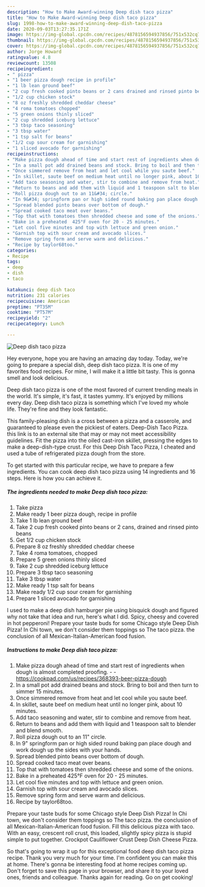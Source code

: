 ```yaml
---
description: "How to Make Award-winning Deep dish taco pizza"
title: "How to Make Award-winning Deep dish taco pizza"
slug: 1998-how-to-make-award-winning-deep-dish-taco-pizza
date: 2020-09-03T13:27:35.171Z
image: https://img-global.cpcdn.com/recipes/4878156594937856/751x532cq70/deep-dish-taco-pizza-recipe-main-photo.jpg
thumbnail: https://img-global.cpcdn.com/recipes/4878156594937856/751x532cq70/deep-dish-taco-pizza-recipe-main-photo.jpg
cover: https://img-global.cpcdn.com/recipes/4878156594937856/751x532cq70/deep-dish-taco-pizza-recipe-main-photo.jpg
author: Jorge Howard
ratingvalue: 4.8
reviewcount: 13508
recipeingredient:
- " pizza"
- "1 beer pizza dough recipe in profile"
- "1 lb lean ground beef"
- "2 cup fresh cooked pinto beans or 2 cans drained and rinsed pinto beans"
- "1/2 cup chicken stock"
- "8 oz freshly shredded cheddar cheese"
- "4 roma tomatoes chopped"
- "5 green onions thinly sliced"
- "2 cup shredded iceburg lettuce"
- "3 tbsp taco seasoning"
- "3 tbsp water"
- "1 tsp salt for beans"
- "1/2 cup sour cream for garnishing"
- "1 sliced avocado for garnishing"
recipeinstructions:
- "Make pizza dough ahead of time and start rest of ingredients when dough is almost completed proofing.  https://cookpad.com/us/recipes/368393-beer-pizza-dough"
- "In a small pot add drained beans and stock. Bring to boil and then turn to simmer 15 minutes."
- "Once simmered remove from heat and let cool while you saute beef."
- "In skillet, saute beef on medium heat until no longer pink, about 10 minutes."
- "Add taco seasoning and water, stir to combine and remove from heat."
- "Return to beans and add them with liquid and 1 teaspoon salt to blender and blend smooth."
- "Roll pizza dough out to an 11&#34; circle."
- "In 9&#34; springform pan or high sided round baking pan place dough and work dough up the sides with your hands."
- "Spread blended pinto beans over bottom of dough."
- "Spread cooked taco meat over beans."
- "Top that with tomatoes then shredded cheese and some of the onions."
- "Bake in a preheated  425°F oven for 20 - 25 minutes."
- "Let cool five minutes and top with lettuce and green onion."
- "Garnish top with sour cream and avocado slices."
- "Remove spring form and serve warm and delicious."
- "Recipe by taylor68too."
categories:
- Recipe
tags:
- deep
- dish
- taco

katakunci: deep dish taco 
nutrition: 231 calories
recipecuisine: American
preptime: "PT35M"
cooktime: "PT57M"
recipeyield: "2"
recipecategory: Lunch

---
```



![Deep dish taco pizza](https://img-global.cpcdn.com/recipes/4878156594937856/751x532cq70/deep-dish-taco-pizza-recipe-main-photo.jpg)

Hey everyone, hope you are having an amazing day today. Today, we're going to prepare a special dish, deep dish taco pizza. It is one of my favorites food recipes. For mine, I will make it a little bit tasty. This is gonna smell and look delicious.

Deep dish taco pizza is one of the most favored of current trending meals in the world. It's simple, it's fast, it tastes yummy. It's enjoyed by millions every day. Deep dish taco pizza is something which I've loved my whole life. They're fine and they look fantastic.

This family-pleasing dish is a cross between a pizza and a casserole, and guaranteed to please even the pickiest of eaters. Deep-Dish Taco Pizza. this link is to an external site that may or may not meet accessibility guidelines. Fit the pizza into the oiled cast-iron skillet, pressing the edges to make a deep-dish-type crust. For this Deep Dish Taco Pizza, I cheated and used a tube of refrigerated pizza dough from the store.


To get started with this particular recipe, we have to prepare a few ingredients. You can cook deep dish taco pizza using 14 ingredients and 16 steps. Here is how you can achieve it.

<!--inarticleads1-->

##### The ingredients needed to make Deep dish taco pizza:

1. Take  pizza
1. Make ready 1 beer pizza dough, recipe in profile
1. Take 1 lb lean ground beef
1. Take 2 cup fresh cooked pinto beans or 2 cans, drained and rinsed pinto beans
1. Get 1/2 cup chicken stock
1. Prepare 8 oz freshly shredded cheddar cheese
1. Take 4 roma tomatoes, chopped
1. Prepare 5 green onions thinly sliced
1. Take 2 cup shredded iceburg lettuce
1. Prepare 3 tbsp taco seasoning
1. Take 3 tbsp water
1. Make ready 1 tsp salt for beans
1. Make ready 1/2 cup sour cream for garnishing
1. Prepare 1 sliced avocado for garnishing


I used to make a deep dish hamburger pie using bisquick dough and figured why not take that idea and run, here&#39;s what I did. Spicy, cheesy and covered in hot pepperoni! Prepare your taste buds for some Chicago style Deep Dish Pizza! In Chi town, we don&#39;t consider them toppings so The taco pizza. the conclusion of all Mexican-Italian-American food fusion. 

<!--inarticleads2-->

##### Instructions to make Deep dish taco pizza:

1. Make pizza dough ahead of time and start rest of ingredients when dough is almost completed proofing. -  - https://cookpad.com/us/recipes/368393-beer-pizza-dough
1. In a small pot add drained beans and stock. Bring to boil and then turn to simmer 15 minutes.
1. Once simmered remove from heat and let cool while you saute beef.
1. In skillet, saute beef on medium heat until no longer pink, about 10 minutes.
1. Add taco seasoning and water, stir to combine and remove from heat.
1. Return to beans and add them with liquid and 1 teaspoon salt to blender and blend smooth.
1. Roll pizza dough out to an 11&#34; circle.
1. In 9&#34; springform pan or high sided round baking pan place dough and work dough up the sides with your hands.
1. Spread blended pinto beans over bottom of dough.
1. Spread cooked taco meat over beans.
1. Top that with tomatoes then shredded cheese and some of the onions.
1. Bake in a preheated  425°F oven for 20 - 25 minutes.
1. Let cool five minutes and top with lettuce and green onion.
1. Garnish top with sour cream and avocado slices.
1. Remove spring form and serve warm and delicious.
1. Recipe by taylor68too.


Prepare your taste buds for some Chicago style Deep Dish Pizza! In Chi town, we don&#39;t consider them toppings so The taco pizza. the conclusion of all Mexican-Italian-American food fusion. Fill this delicious pizza with taco. With an easy, crescent roll crust, this loaded, slightly spicy pizza is stupid simple to put together. Crockpot Cauliflower Crust Deep Dish Cheese Pizza. 

So that's going to wrap it up for this exceptional food deep dish taco pizza recipe. Thank you very much for your time. I'm confident you can make this at home. There's gonna be interesting food at home recipes coming up. Don't forget to save this page in your browser, and share it to your loved ones, friends and colleague. Thanks again for reading. Go on get cooking!
